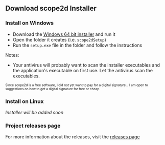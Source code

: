## Download scope2d Installer

### Install on Windows

- Download the [Windows 64 bit installer](https://github.com/bilgilid/scope2d/releases/download/1.0.0/scope2dSetup.exe) and run it
- Open the folder it creates (i.e. `scope2dSetup`)
- Run the `setup.exe` file in the folder and follow the instructions

Notes:
- Your antivirus will probably want to scan the installer executables and the application's executable on first use. Let the antivirus scan the executables. 

<font size = "1">Since scope2d is a free software, I did not yet want to pay for a digital signature... I am open to suggestions on how to get a digital signature for free or cheap.</font>

### Install on Linux

*Installer will be added soon*

### Project releases page

For more information about the releases, visit the [releases page](https://github.com/bilgilid/scope2d/releases)
